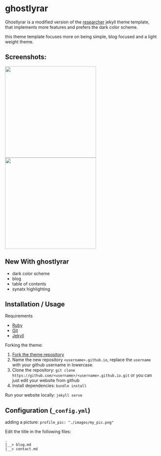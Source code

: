 # ghostlyrar

Ghostlyrar is a modified version of the [researcher] jekyll theme template, that
implements more features and prefers the dark color scheme.

this theme template focuses more on being simple, blog focused and a light weight
theme.

## Screenshots:
<img height=300px src="https://github.com/user-attachments/assets/2172dd05-5554-4eb6-9373-423cae24fb0d">
<img height=300px src="https://github.com/user-attachments/assets/29070b68-6ae9-4b5d-ad1a-1e665dc009c3">


## New With ghostlyrar

- dark color scheme
- blog
- table of contents
- synatx highlighting


## Installation / Usage

Requirements
- [Ruby](https://www.ruby-lang.org/en/)
- [Git](https://git-scm.com/)
- [Jekyll](https://jekyllrb.com/)


Forking the theme:
1. [Fork the theme repository](https://github.com/0xRar/ghostlyrar/fork)
2. Name the new repository `<username>.github.io`, replace the `username` with
your github username in lowercase.
3. Clone the repository: `git clone https://github.com/<username>/<username>.github.io.git`
or you can just edit your website from github
4. Install dependencies: `bundle install`


Run your website locally: `jekyll serve`


## Configuration (`_config.yml`)

adding a picture: `profile_pic: "./images/my_pic.png"`

Edit the title in the following files:
```
.
|__> blog.md
|__> contact.md
```


[researcher]: https://github.com/ankitsultana/researcher
